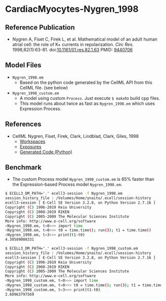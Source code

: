 CardiacMyocytes-Nygren_1998
==========================

Reference Publication
---------------------

* Nygren A, Fiset C, Firek L, et al. Mathematical model of an adult human atrial cell: the role of K+ currents in repolarization. *Circ Res*. 1998;82(1):63-81. doi:[10.1161/01.res.82.1.63](https://doi.org/10.1161/01.res.82.1.63) PMID: [9440706](https://pubmed.ncbi.nlm.nih.gov/9440706/)

Model Files
-----------

* `Nygren_1998.em`
  * Based on the python code generated by the CellML API from this CellML file. (see below)
* `Nygren_1998_custom.em`
  * A model using custom `Process`. Just execute `$ make`to build cpp files.
  * This model runs about twice as fast as `Nygren_1998.em` which uses Expression Process.

References
-----------

* CellML Nygren, Fiset, Firek, Clark, Lindblad, Clark, Giles, 1998
  * [Workspaces](https://models.physiomeproject.org/workspace/nygren_fiset_firek_clark_lindblad_clark_giles_1998) 
  * [Exposures](https://models.physiomeproject.org/exposure/ad761ce160f3b4077bbae7a004c229e3)
  * [Generated Code (Python)](https://models.physiomeproject.org/exposure/ad761ce160f3b4077bbae7a004c229e3/nygren_fiset_firek_clark_lindblad_clark_giles_1998.cellml/@@cellml_codegen/Python)

Benchmark
-----------

* The custom Process model `Nygren_1998_custom.em` is 65% faster than the Expression-based Process model `Nygren_1998.em`. 

```bash
$ ECELL3_DM_PATH="." ecell3-session -f Nygren_1998.em 
session_history_file : /Volumes/Home/ynaito/.ecell/session-history
ecell3-session [ E-Cell SE Version 3.2.8, on Python Version 2.7.16 ]
Copyright (C) 1996-2019 Keio University
Copyright (C) 2008-2019 RIKEN
Copyright (C) 2005-2009 The Molecular Sciences Institute
More info: http://www.e-cell.org/software
<Nygren_1998.em, t=0>>> import time
<Nygren_1998.em, t=0>>> t0 = time.time(); run(3); t1 = time.time()
<Nygren_1998.em, t=3>>> print(t1-t0)
4.30589008331
```



```bash
$ ECELL3_DM_PATH="." ecell3-session -f Nygren_1998_custom.em 
session_history_file : /Volumes/Home/ynaito/.ecell/session-history
ecell3-session [ E-Cell SE Version 3.2.8, on Python Version 2.7.16 ]
Copyright (C) 1996-2019 Keio University
Copyright (C) 2008-2019 RIKEN
Copyright (C) 2005-2009 The Molecular Sciences Institute
More info: http://www.e-cell.org/software
<Nygren_1998_custom.em, t=0>>> import time
<Nygren_1998_custom.em, t=0>>> t0 = time.time(); run(3); t1 = time.time()
<Nygren_1998_custom.em, t=3>>> print(t1-t0)
2.60963797569
```

